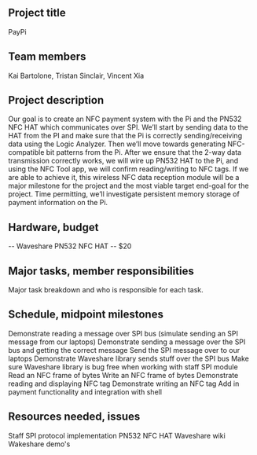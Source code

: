 ## Project title
PayPi

## Team members
Kai Bartolone, Tristan Sinclair, Vincent Xia

## Project description

Our goal is to create an NFC payment system with the Pi and the PN532 NFC HAT which communicates over SPI. We’ll start by sending data to the HAT from the PI and make sure that the Pi is correctly sending/receiving data using the Logic Analyzer. Then we’ll move towards generating NFC-compatible bit patterns from the Pi. After we ensure that the 2-way data transmission correctly works, we will wire up PN532 HAT to the Pi, and using the NFC Tool app, we will confirm reading/writing to NFC tags. If we are able to achieve it, this wireless NFC data reception module will be a major milestone for the project and the most viable target end-goal for the project. Time permitting, we’ll investigate persistent memory storage of payment information on the Pi.



## Hardware, budget


-- Waveshare PN532 NFC HAT -- $20

## Major tasks, member responsibilities
Major task breakdown and who is responsible for each task.

## Schedule, midpoint milestones

Demonstrate reading a message over SPI bus (simulate sending an SPI message from our laptops)
Demonstrate sending a message over the SPI bus and getting the correct message
Send the SPI message over to our laptops
Demonstrate Waveshare library sends stuff over the SPI bus
Make sure Waveshare library is bug free when working with staff SPI module
Read an NFC frame of bytes
Write an NFC frame of bytes
Demonstrate reading and displaying NFC tag
Demonstrate writing an NFC tag
Add in payment functionality and integration with shell



## Resources needed, issues

Staff SPI protocol implementation
PN532 NFC HAT
Waveshare wiki
Wakeshare demo's

